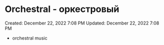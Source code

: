 # Orchestral - оркестровый

Created: December 22, 2022 7:08 PM
Updated: December 22, 2022 7:08 PM

- orchestral music
